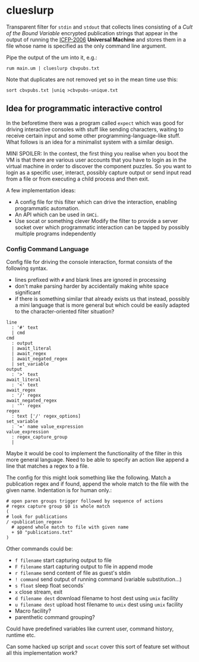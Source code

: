 # clueslurp

Transparent filter for `stdin` and `stdout` that collects lines consisting of a *Cult
of the Bound Variable* encrypted publication strings that appear in the output of
running the [ICFP-2006](http://boundvariable.org) __Universal Machine__ and
stores them in a file whose name is specified as the only command line argument.

Pipe the output of the um into it, e.g.:

```shell
rum main.um | clueslurp cbvpubs.txt
```

Note that duplicates are not removed yet so in the mean time use this:

```shell
sort cbvpubs.txt |uniq >cbvpubs-unique.txt
```

## Idea for programmatic interactive control

In the beforetime there was a program called `expect` which was good for driving
interactive consoles with stuff like sending characters, waiting to receive
certain input and some other programming-language-like stuff. What follows is an
idea for a minimalist system with a similar design.

MINI SPOILER: In the contest, the first thing you realise when you boot the VM
is that there are various user accounts that you have to login as in the virtual
machine in order to discover the component puzzles. So you want to login as
a specific user, interact, possibly capture output or send input read from
a file or from executing a child process and then exit.

A few implementation ideas:

* A config file for this filter which can drive the interaction,
  enabling programmatic automation.
* An API which can be used in `GHCi`.
* Use socat or something clever Modify the filter to provide a server socket over which programmatic
  interaction can
  be tapped by possibly multiple programs independently

### Config Command Language

Config file for driving the console interaction, format consists of the
following syntax.

* lines prefixed with `#` and blank lines are ignored in processing
* don't make parsing harder by accidentally making white space significant
* if there is something similar that already exists us that instead,
  possibly a mini language that is more general but which could be easily
  adapted to the character-oriented filter situation?

```ebnf
line 
  : '#' text 
  | cmd
cmd  
  : output
  | await_literal
  | await_regex
  | await_negated_regex
  | set_variable
output 
  : '>' text
await_literal
  : '<' text
await_regex
  : '/' regex
await_negated_regex
  : '^' regex
regex
  : text ['/' regex_options]
set_variable
  : '=' name value_expression
value_expression
  : regex_capture_group
  | 

```

Maybe it would be cool to implement the functionality of the filter in this more
general language. Need to be able to specify an action like append a line that
matches a regex to a file.

The config for this might look something like the following. Match a publication
regex and if found, append the whole match to the file with the given name.
Indentation is for human only.:

```console
# open paren groups trigger followed by sequence of actions
# regex capture group $0 is whole match
(
# look for publications
/ <publication_regex>
  # append whole match to file with given name
  + $0 "publications.txt"
)
```

Other commands could be:

* `f filename` start capturing output to file
* `F filename` start capturing output to file in append mode
* `r filename` send content of file as guest's stdin
* `! command` send output of running command (variable substitution...)
* `s float` sleep float seconds`
* `x` close stream, exit
* `d filename dest` download filename to host dest using `umix` facility
* `u filename dest` upload host filename to `umix` dest using `umix` facility
* Macro facility?
* parenthetic command grouping?

Could have predefined variables like current user, command history, runtime etc.

Can some hacked up script and `socat` cover this sort of feature set without all this implementation
work?